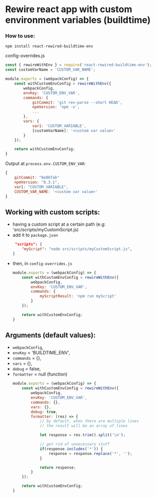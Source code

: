 # Rewire react app with custom environment variables (buildtime) #

### How to use: ###

```
npm install react-rewired-buildtime-env
```

config-overrides.js
```javascript
const { rewireWithEnv } = require('react-rewired-buildtime-env');
const customVarName = 'CUSTOM_VAR_NAME';

module.exports = (webpackConfig) => {
    const withCustomEnvConfig = rewireWithEnv({
        webpackConfig,
        envKey: 'CUSTOM_ENV_VAR',
        commands: {
            gitCommit: 'git rev-parse --short HEAD',
            npmVersion: 'npm -v',
            ...
        },
        vars: {
            var1: 'CUSTOM_VARIABLE',
            [customVarName]: '<custom var value>'
        }
    });

    return withCustomEnvConfig;
}
```

Output at ` process.env.CUSTOM_ENV_VAR `:

```js
{
    gitCommit: "8e86fab"
    npmVersion: "8.3.1",
    var1: "CUSTOM_VARIABLE",
    CUSTOM_VAR_NAME: '<custom var value>'
}
```

## Working with custom scripts: ##
- having a custom script at a certain path (e.g: 'src/scripts/myCustomScript.js)
- add it to `package.json`
    ```json
     "scripts": {
        "myScript": "node src/scripts/myCustomScript.js",
    }
    ```
- then, in `config-overrides.js`
    ```javascript
    module.exports = (webpackConfig) => {
        const withCustomEnvConfig = rewireWithEnv({
            webpackConfig,
            envKey: 'CUSTOM_ENV_VAR',
            commands: {
                myScriptResult: 'npm run myScript'
            }
        });

        return withCustomEnvConfig;
    }
    ```

## Arguments (default values): ##
* `webpackConfig`,
* `envKey` = 'BUILDTIME_ENV',
* `commands` = {},
* `vars` = {},
* `debug` = false,
* `formatter` = null (function)
    ```javascript
    module.exports = (webpackConfig) => {
        const withCustomEnvConfig = rewireWithEnv({
            webpackConfig,
            envKey: 'CUSTOM_ENV_VAR',
            commands: {},
            vars: {},
            debug: true,
            formatter: (res) => {
                // by default, when there are multiple lines
                // the result will be an array of lines

                let response = res.trim().split('\n');

                // get rid of unnecessary stuff
                if(response.includes('*')) {
                    response = response.replace('*', '');
                }

                return response;
            }
        });

        return withCustomEnvConfig;
    }
    ```
    
     

